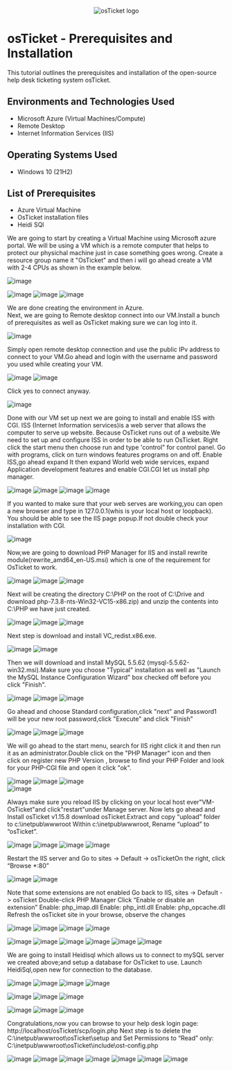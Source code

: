 <p align="center">
<img src="https://i.imgur.com/Clzj7Xs.png" alt="osTicket logo"/>
</p>

<h1>osTicket - Prerequisites and Installation</h1>
This tutorial outlines the prerequisites and installation of the open-source help desk ticketing system osTicket.<br />


<h2>Environments and Technologies Used</h2>

- Microsoft Azure (Virtual Machines/Compute)
- Remote Desktop
- Internet Information Services (IIS)

<h2>Operating Systems Used </h2>

- Windows 10</b> (21H2)

<h2>List of Prerequisites</h2>

- Azure Virtual Machine
- OsTicket installation files
- Heidi SQl

We are going to start by creating a Virtual Machine using Microsoft azure portal.
We will be using a VM which is a remote computer that helps to protect our physichal machine just in case something goes wrong. 
Create a resource group name it "OsTicket" and then i will go ahead create a VM with 2-4 CPUs as shown in the example below.

  ![image](https://user-images.githubusercontent.com/129979322/230531734-0c98d33c-2545-4359-a736-59d828b33b73.png)<p>
  ![image](https://user-images.githubusercontent.com/129979322/230532636-ae0bab0d-ed7c-4c68-af2b-32a9210e1452.png)
  ![image](https://user-images.githubusercontent.com/129979322/230533674-a6ca3fb5-0714-44f6-bf7d-792a23ff2675.png)
  ![image](https://user-images.githubusercontent.com/129979322/230532930-ba36dde8-2641-46d6-8732-1355cb9ec1ff.png)
  
We are done creating the environment in Azure.  
Next, we are going to Remote desktop connect into our VM.Install a bunch of prerequisites as well as OsTicket making sure we can log into it.

  ![image](https://user-images.githubusercontent.com/129979322/230535141-9d3f6a63-d0ff-47e2-8328-d8dba7c5975c.png)
  
Simply open remote desktop connection and use the public IPv address to connect to your VM.Go ahead and login with the username and password you used while creating your VM.
  
  ![image](https://user-images.githubusercontent.com/129979322/230535575-e09be284-2813-452c-b45f-73f750f39a85.png)
  ![image](https://user-images.githubusercontent.com/129979322/230535770-ea02a294-2a23-4cc9-85c0-74f5db5fe407.png)
  
Click yes to connect anyway.
  
  ![image](https://user-images.githubusercontent.com/129979322/230535838-d9063489-cfd0-48ed-9a03-34a52ed890e4.png)

Done with our VM set up next we are going to install and enable ISS with CGI.
ISS (Internet Information services)is a web server that allows the computer to serve up website.
Because OsTicket runs out of a website.We need to set up and configure ISS in order to be able to run OsTicket.
Right click the start menu then choose run and type 'control" for control panel. Go with programs, click on turn windows features programs on and off.
Enable ISS,go ahead expand It then expand World web wide services, expand Application development features and enable CGI.CGI let us install php manager.
  
  ![image](https://user-images.githubusercontent.com/129979322/230538616-13772612-8f80-43ff-881d-c41def8e8965.png)
  ![image](https://user-images.githubusercontent.com/129979322/230538769-7bd7d427-a5b2-462a-853c-eced3da7fd0d.png)
  ![image](https://user-images.githubusercontent.com/129979322/230539426-90443585-c145-4310-9094-0a204cab4893.png)
  ![image](https://user-images.githubusercontent.com/129979322/230539154-154dc77c-d393-41f9-b34e-870a3b68d9d1.png)
  
If you wanted to make sure that your web serves are working,you can open a new browser and type in 127.0.0.1(whis is your local host or loopback).
You should be able to see the IIS page popup.If not double check your installation with CGI.
  
  ![image](https://user-images.githubusercontent.com/129979322/230539846-2fbacfed-32b0-4fe4-9b88-02f0341c3d4a.png)
  
Now,we are going to download PHP Manager for IIS and install rewrite module(rewrite_amd64_en-US.msi) which is one of the requirement for OsTicket to work.
  
  ![image](https://user-images.githubusercontent.com/129979322/230622665-fb685f8b-9681-489c-b53e-9c8b188accd2.png)
  ![image](https://user-images.githubusercontent.com/129979322/230622943-4a93830f-ec38-4a4a-a625-ac8a8180733d.png)
  ![image](https://user-images.githubusercontent.com/129979322/230625274-5667d2ed-d8b6-4e17-ac24-6fdb3c95d43a.png)
  
Next will be creating the directory C:\PHP on the root of C:\Drive and download php-7.3.8-nts-Win32-VC15-x86.zip) 
and unzip the contents into C:\PHP we have just created.


  ![image](https://user-images.githubusercontent.com/129979322/230628877-5ea583fc-fd4c-4bb1-ab33-9c73a295fff3.png)
  ![image](https://user-images.githubusercontent.com/129979322/230629140-01aa9978-5fba-433e-a1c0-4b5ae81bbf25.png)
  ![image](https://user-images.githubusercontent.com/129979322/230629210-6984446b-96a9-4544-915f-83c730cf57fc.png)
  
Next step is download and install VC_redist.x86.exe.
  
  ![image](https://user-images.githubusercontent.com/129979322/230640048-405eefec-e2a7-4a56-ac49-b562a98e37f1.png)
  ![image](https://user-images.githubusercontent.com/129979322/230639772-0680595b-f143-4e76-a2af-37cb3f60af11.png)

Then we will download and install MySQL 5.5.62 (mysql-5.5.62-win32.msi).Make sure you choose "Typical" 
installation as well as "Launch the MySQL Instance Configuration Wizard" box checked off before you click "Finish".
  
  ![image](https://user-images.githubusercontent.com/129979322/230641158-dc915bcf-cda3-428f-a2a7-9d33b8258248.png)
  ![image](https://user-images.githubusercontent.com/129979322/230641541-c7ce8b8a-a88e-414e-bc18-885ba7a6e538.png)
  ![image](https://user-images.githubusercontent.com/129979322/230641850-6a8a1e04-66a2-4403-92a1-22ace505ab5e.png)
  
Go ahead and choose Standard configuration,click "next" and Password1 will be your new root password,click "Execute" and click "Finish"
  
  ![image](https://user-images.githubusercontent.com/129979322/230642380-ca1a9b30-0c17-4683-af46-0e6fd0c77611.png)
  ![image](https://user-images.githubusercontent.com/129979322/230643258-018bb897-9a1d-4735-b6f7-a61c42673621.png)
  ![image](https://user-images.githubusercontent.com/129979322/230643426-96cff922-3a69-45fc-975f-13464ac5ce44.png)
  
We will go ahead to the start menu, search for IIS right click it and then run it as an administrator.Double click on the "PHP Manager" icon and then click on register new PHP Version , browse to find your PHP Folder and look for your PHP-CGI file and open it click "ok".
  
  ![image](https://user-images.githubusercontent.com/129979322/230643912-6af50e34-dc3f-4a6b-9d57-ef9bc57214e8.png)
  ![image](https://user-images.githubusercontent.com/129979322/230646813-6f2fd16b-7053-4931-b28b-9e383b23f267.png)
  ![image](https://user-images.githubusercontent.com/129979322/230647422-fc347443-c9d3-4c66-b9c1-82ebcbbf0a01.png)  
  ![image](https://user-images.githubusercontent.com/129979322/230648402-a69f73c0-aac3-44cc-a190-f80f602e3419.png)

Always make sure you reload IIS by clicking on your local host ever"VM-OsTicket"and click"restart"under Manage server.
Now lets go ahead and Install osTicket v1.15.8 download osTicket.Extract and copy “upload” folder to c:\inetpub\wwwroot
Within c:\inetpub\wwwroot, Rename “upload” to “osTicket”.

  ![image](https://user-images.githubusercontent.com/129979322/230650924-a31a3e52-501a-401b-8359-987659b56f90.png)
  ![image](https://user-images.githubusercontent.com/129979322/230651400-19383d9f-5bfa-47a3-8f0c-bdbfad8ce38a.png)
  ![image](https://user-images.githubusercontent.com/129979322/230651691-f75854b5-9c0b-4bd6-94fe-0fa040750b62.png)
  ![image](https://user-images.githubusercontent.com/129979322/230651932-7ad72bb5-5b63-4931-a0b9-2847c42977ee.png)
  
Restart the IIS server and Go to sites -> Default -> osTicketOn the right, click “Browse *:80”
  
  ![image](https://user-images.githubusercontent.com/129979322/230652679-43f884d9-b6e6-4a67-8c9f-1ddbbc4998f9.png)
  ![image](https://user-images.githubusercontent.com/129979322/230652929-87eec733-86f4-4d79-86fa-ef03745207af.png)
  
Note that some extensions are not enabled
Go back to IIS, sites -> Default -> osTicket
Double-click PHP Manager
Click “Enable or disable an extension”
Enable: php_imap.dll
Enable: php_intl.dll
Enable: php_opcache.dll
Refresh the osTicket site in your browse, observe the changes
  
  ![image](https://user-images.githubusercontent.com/129979322/230655040-28f2e1bb-1e64-44f8-b491-787baaf13fa4.png)
  ![image](https://user-images.githubusercontent.com/129979322/230655267-ceb485bd-43a0-4742-9353-ad96c3fd2b37.png)
  ![image](https://user-images.githubusercontent.com/129979322/230655680-c43e94de-b901-4031-8f88-e6ab46066a14.png)
  ![image](https://user-images.githubusercontent.com/129979322/230657049-29c15ba0-f7f4-4689-a04a-814fd2cbac44.png)
  
  ![image](https://user-images.githubusercontent.com/129979322/230660067-8c4e0b78-bac9-4a8d-b0c9-eab24d380243.png)
  ![image](https://user-images.githubusercontent.com/129979322/230660338-cc525e3b-94fa-4d83-9660-1ff7d53da7c3.png)
  ![image](https://user-images.githubusercontent.com/129979322/230660612-f8793132-da1e-4b3f-a92f-52ad025e75fe.png)
  ![image](https://user-images.githubusercontent.com/129979322/230660831-81c744c7-52c0-4688-8ff7-ff8378b05cf6.png)
  ![image](https://user-images.githubusercontent.com/129979322/230661147-deb84aca-22a6-4664-b430-a139cb63e972.png)
  ![image](https://user-images.githubusercontent.com/129979322/230730226-9987d702-54c7-4ad8-b975-fa639964b6b9.png)
  
We are going to install Heidisql which allows us to connect to mySQL server we created above;and setup a database for OsTicket to use. Launch HeidiSql,open new for connection to the database.
  
  ![image](https://user-images.githubusercontent.com/129979322/230730833-b2496813-8775-4865-ab3d-cf74aeeb0d56.png)
  ![image](https://user-images.githubusercontent.com/129979322/230731074-ea388e5c-5ab1-41f7-a031-b83380a1b35d.png)
  ![image](https://user-images.githubusercontent.com/129979322/230732730-c9ebd915-1601-40d3-bc12-580389ef2aff.png)
  ![image](https://user-images.githubusercontent.com/129979322/230732863-49bb66e5-e00b-4865-9235-0ed6eb303ee3.png)

  ![image](https://user-images.githubusercontent.com/129979322/230733144-ee412047-5e9a-45f5-8606-21571dd059e6.png)
  ![image](https://user-images.githubusercontent.com/129979322/230733233-efcf1f3e-5201-40b4-b772-c6265fb5a195.png)
  ![image](https://user-images.githubusercontent.com/129979322/230733325-76eb16b5-fb49-4cf9-ae0a-00828a76c862.png)
  
  ![image](https://user-images.githubusercontent.com/129979322/230733458-234dcccc-07b7-4471-a736-71b8134c7909.png)
  ![image](https://user-images.githubusercontent.com/129979322/230733578-8d635e30-71cd-45d9-ba48-bc736c40f4cf.png)
  ![image](https://user-images.githubusercontent.com/129979322/230733611-2460f65a-4307-4891-88eb-3a08e26d6d6e.png)
  
Congratulations,now you can browse to your help desk login page: http://localhost/osTicket/scp/login.php
Next step is to delete the C:\inetpub\wwwroot\osTicket\setup and Set Permissions to “Read” only: C:\inetpub\wwwroot\osTicket\include\ost-config.php
  
  ![image](https://user-images.githubusercontent.com/129979322/230733963-e9b9e94f-9d49-40ed-8f71-0e2a93f74894.png)
  ![image](https://user-images.githubusercontent.com/129979322/230734036-02c962e9-8e66-4f52-8024-c0453d5264c0.png)
  ![image](https://user-images.githubusercontent.com/129979322/230734237-5ef42a53-ff24-4267-8b50-66400886af69.png)
  ![image](https://user-images.githubusercontent.com/129979322/230734671-0dd2ea89-5214-4cb7-9180-d73890a9c397.png)
  ![image](https://user-images.githubusercontent.com/129979322/230734802-87952c5c-b6f3-4e7f-b6d2-16aa3571cbe3.png)
  ![image](https://user-images.githubusercontent.com/129979322/230734903-38b68d6b-f4b5-4b03-bce1-9c72d286e921.png)
  ![image](https://user-images.githubusercontent.com/129979322/230735033-cea7e49c-1413-483e-a4e1-35e3b7045700.png)




























  














